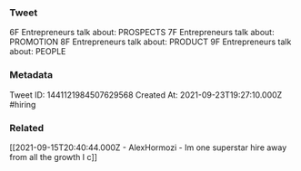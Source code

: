 ### Tweet
6F Entrepreneurs talk about: PROSPECTS
7F Entrepreneurs talk about: PROMOTION
8F Entrepreneurs talk about: PRODUCT
9F Entrepreneurs talk about: 
PEOPLE

### Metadata
Tweet ID: 1441121984507629568
Created At: 2021-09-23T19:27:10.000Z
#hiring

### Related
[[2021-09-15T20:40:44.000Z - AlexHormozi - Im one superstar hire away from all the growth I c]]

